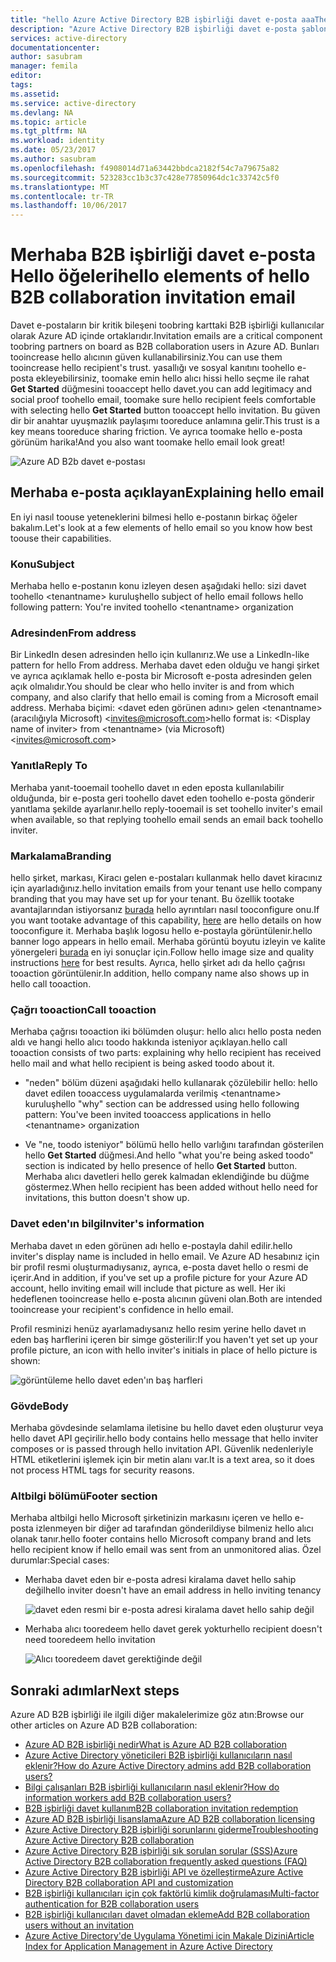 ```yaml
---
title: "hello Azure Active Directory B2B işbirliği davet e-posta aaaThe öğeleri | Microsoft Docs"
description: "Azure Active Directory B2B işbirliği davet e-posta şablonu"
services: active-directory
documentationcenter: 
author: sasubram
manager: femila
editor: 
tags: 
ms.assetid: 
ms.service: active-directory
ms.devlang: NA
ms.topic: article
ms.tgt_pltfrm: NA
ms.workload: identity
ms.date: 05/23/2017
ms.author: sasubram
ms.openlocfilehash: f4908014d71a63442bbdca2182f54c7a79675a82
ms.sourcegitcommit: 523283cc1b3c37c428e77850964dc1c33742c5f0
ms.translationtype: MT
ms.contentlocale: tr-TR
ms.lasthandoff: 10/06/2017
---
```

# <a name="hello-elements-of-hello-b2b-collaboration-invitation-email"></a><span data-ttu-id="35406-103">Merhaba B2B işbirliği davet e-posta Hello öğeleri</span><span class="sxs-lookup"><span data-stu-id="35406-103">hello elements of hello B2B collaboration invitation email</span></span>

<span data-ttu-id="35406-104">Davet e-postaların bir kritik bileşeni toobring karttaki B2B işbirliği kullanıcılar olarak Azure AD içinde ortaklarıdır.</span><span class="sxs-lookup"><span data-stu-id="35406-104">Invitation emails are a critical component toobring partners on board as B2B collaboration users in Azure AD.</span></span> <span data-ttu-id="35406-105">Bunları tooincrease hello alıcının güven kullanabilirsiniz.</span><span class="sxs-lookup"><span data-stu-id="35406-105">You can use them tooincrease hello recipient's trust.</span></span> <span data-ttu-id="35406-106">yasallığı ve sosyal kanıtını toohello e-posta ekleyebilirsiniz, toomake emin hello alıcı hissi hello seçme ile rahat **Get Started** düğmesini tooaccept hello davet.</span><span class="sxs-lookup"><span data-stu-id="35406-106">you can add legitimacy and social proof toohello email, toomake sure hello recipient feels comfortable with selecting hello **Get Started** button tooaccept hello invitation.</span></span> <span data-ttu-id="35406-107">Bu güven dir bir anahtar uyuşmazlık paylaşımı tooreduce anlamına gelir.</span><span class="sxs-lookup"><span data-stu-id="35406-107">This trust is a key means tooreduce sharing friction.</span></span> <span data-ttu-id="35406-108">Ve ayrıca toomake hello e-posta görünüm harika!</span><span class="sxs-lookup"><span data-stu-id="35406-108">And you also want toomake hello email look great!</span></span>

![Azure AD B2b davet e-postası](media/active-directory-b2b-invitation-email/invitation-email.png)

## <a name="explaining-hello-email"></a><span data-ttu-id="35406-110">Merhaba e-posta açıklayan</span><span class="sxs-lookup"><span data-stu-id="35406-110">Explaining hello email</span></span>
<span data-ttu-id="35406-111">En iyi nasıl toouse yeteneklerini bilmesi hello e-postanın birkaç öğeler bakalım.</span><span class="sxs-lookup"><span data-stu-id="35406-111">Let's look at a few elements of hello email so you know how best toouse their capabilities.</span></span>

### <a name="subject"></a><span data-ttu-id="35406-112">Konu</span><span class="sxs-lookup"><span data-stu-id="35406-112">Subject</span></span>
<span data-ttu-id="35406-113">Merhaba hello e-postanın konu izleyen desen aşağıdaki hello: sizi davet toohello &lt;tenantname&gt; kuruluş</span><span class="sxs-lookup"><span data-stu-id="35406-113">hello subject of hello email follows hello following pattern: You're invited toohello &lt;tenantname&gt; organization</span></span>

### <a name="from-address"></a><span data-ttu-id="35406-114">Adresinden</span><span class="sxs-lookup"><span data-stu-id="35406-114">From address</span></span>
<span data-ttu-id="35406-115">Bir LinkedIn desen adresinden hello için kullanırız.</span><span class="sxs-lookup"><span data-stu-id="35406-115">We use a LinkedIn-like pattern for hello From address.</span></span>  <span data-ttu-id="35406-116">Merhaba davet eden olduğu ve hangi şirket ve ayrıca açıklamak hello e-posta bir Microsoft e-posta adresinden gelen açık olmalıdır.</span><span class="sxs-lookup"><span data-stu-id="35406-116">You should be clear who hello inviter is and from which company, and also clarify that hello email is coming from a Microsoft email address.</span></span> <span data-ttu-id="35406-117">Merhaba biçimi: &lt;davet eden görünen adını&gt; gelen &lt;tenantname&gt; (aracılığıyla Microsoft) <invites@microsoft.com&gt;</span><span class="sxs-lookup"><span data-stu-id="35406-117">hello format is: &lt;Display name of inviter&gt; from &lt;tenantname&gt; (via Microsoft) <invites@microsoft.com&gt;</span></span>

### <a name="reply-to"></a><span data-ttu-id="35406-118">Yanıtla</span><span class="sxs-lookup"><span data-stu-id="35406-118">Reply To</span></span>
<span data-ttu-id="35406-119">Merhaba yanıt-tooemail toohello davet ın eden eposta kullanılabilir olduğunda, bir e-posta geri toohello davet eden toohello e-posta gönderir yanıtlama şekilde ayarlanır.</span><span class="sxs-lookup"><span data-stu-id="35406-119">hello reply-tooemail is set toohello inviter's email when available, so that replying toohello email sends an email back toohello inviter.</span></span>

### <a name="branding"></a><span data-ttu-id="35406-120">Markalama</span><span class="sxs-lookup"><span data-stu-id="35406-120">Branding</span></span>
<span data-ttu-id="35406-121">hello şirket, markası, Kiracı gelen e-postaları kullanmak hello davet kiracınız için ayarladığınız.</span><span class="sxs-lookup"><span data-stu-id="35406-121">hello invitation emails from your tenant use hello company branding that you may have set up for your tenant.</span></span> <span data-ttu-id="35406-122">Bu özellik tootake avantajlarından istiyorsanız [burada](https://docs.microsoft.com/azure/active-directory/active-directory-branding-custom-signon-azure-portal) hello ayrıntıları nasıl tooconfigure onu.</span><span class="sxs-lookup"><span data-stu-id="35406-122">If you want tootake advantage of this capability, [here](https://docs.microsoft.com/azure/active-directory/active-directory-branding-custom-signon-azure-portal) are hello details on how tooconfigure it.</span></span> <span data-ttu-id="35406-123">Merhaba başlık logosu hello e-postayla görüntülenir.</span><span class="sxs-lookup"><span data-stu-id="35406-123">hello banner logo appears in hello email.</span></span> <span data-ttu-id="35406-124">Merhaba görüntü boyutu izleyin ve kalite yönergeleri [burada](https://docs.microsoft.com/azure/active-directory/active-directory-branding-custom-signon-azure-portal) en iyi sonuçlar için.</span><span class="sxs-lookup"><span data-stu-id="35406-124">Follow hello image size and quality instructions [here](https://docs.microsoft.com/azure/active-directory/active-directory-branding-custom-signon-azure-portal) for best results.</span></span> <span data-ttu-id="35406-125">Ayrıca, hello şirket adı da hello çağrısı tooaction görüntülenir.</span><span class="sxs-lookup"><span data-stu-id="35406-125">In addition, hello company name also shows up in hello call tooaction.</span></span>

### <a name="call-tooaction"></a><span data-ttu-id="35406-126">Çağrı tooaction</span><span class="sxs-lookup"><span data-stu-id="35406-126">Call tooaction</span></span>
<span data-ttu-id="35406-127">Merhaba çağrısı tooaction iki bölümden oluşur: hello alıcı hello posta neden aldı ve hangi hello alıcı toodo hakkında isteniyor açıklayan.</span><span class="sxs-lookup"><span data-stu-id="35406-127">hello call tooaction consists of two parts: explaining why hello recipient has received hello mail and what hello recipient is being asked toodo about it.</span></span>
- <span data-ttu-id="35406-128">"neden" bölüm düzeni aşağıdaki hello kullanarak çözülebilir hello: hello davet edilen tooaccess uygulamalarda verilmiş &lt;tenantname&gt; kuruluş</span><span class="sxs-lookup"><span data-stu-id="35406-128">hello "why" section can be addressed using hello following pattern: You've been invited tooaccess applications in hello &lt;tenantname&gt; organization</span></span>

- <span data-ttu-id="35406-129">Ve "ne, toodo isteniyor" bölümü hello hello varlığını tarafından gösterilen hello **Get Started** düğmesi.</span><span class="sxs-lookup"><span data-stu-id="35406-129">And hello "what you're being asked toodo" section is indicated by hello presence of hello **Get Started** button.</span></span> <span data-ttu-id="35406-130">Merhaba alıcı davetleri hello gerek kalmadan eklendiğinde bu düğme göstermez.</span><span class="sxs-lookup"><span data-stu-id="35406-130">When hello recipient has been added without hello need for invitations, this button doesn't show up.</span></span>

### <a name="inviters-information"></a><span data-ttu-id="35406-131">Davet eden'ın bilgi</span><span class="sxs-lookup"><span data-stu-id="35406-131">Inviter's information</span></span>
<span data-ttu-id="35406-132">Merhaba davet ın eden görünen adı hello e-postayla dahil edilir.</span><span class="sxs-lookup"><span data-stu-id="35406-132">hello inviter's display name is included in hello email.</span></span> <span data-ttu-id="35406-133">Ve Azure AD hesabınız için bir profil resmi oluşturmadıysanız, ayrıca, e-posta davet hello o resmi de içerir.</span><span class="sxs-lookup"><span data-stu-id="35406-133">And in addition, if you've set up a profile picture for your Azure AD account, hello inviting email will include that picture as well.</span></span> <span data-ttu-id="35406-134">Her iki hedeflenen tooincrease hello e-posta alıcının güveni olan.</span><span class="sxs-lookup"><span data-stu-id="35406-134">Both are intended tooincrease your recipient's confidence in hello email.</span></span>

<span data-ttu-id="35406-135">Profil resminizi henüz ayarlamadıysanız hello resim yerine hello davet ın eden baş harflerini içeren bir simge gösterilir:</span><span class="sxs-lookup"><span data-stu-id="35406-135">If you haven't yet set up your profile picture, an icon with hello inviter's initials in place of hello picture is shown:</span></span>

  ![görüntüleme hello davet eden'ın baş harfleri](media/active-directory-b2b-invitation-email/inviters-initials.png)

### <a name="body"></a><span data-ttu-id="35406-137">Gövde</span><span class="sxs-lookup"><span data-stu-id="35406-137">Body</span></span>
<span data-ttu-id="35406-138">Merhaba gövdesinde selamlama iletisine bu hello davet eden oluşturur veya hello davet API geçirilir.</span><span class="sxs-lookup"><span data-stu-id="35406-138">hello body contains hello message that hello inviter composes or is passed through hello invitation API.</span></span> <span data-ttu-id="35406-139">Güvenlik nedenleriyle HTML etiketlerini işlemek için bir metin alanı var.</span><span class="sxs-lookup"><span data-stu-id="35406-139">It is a text area, so it does not process HTML tags for security reasons.</span></span>

### <a name="footer-section"></a><span data-ttu-id="35406-140">Altbilgi bölümü</span><span class="sxs-lookup"><span data-stu-id="35406-140">Footer section</span></span>
<span data-ttu-id="35406-141">Merhaba altbilgi hello Microsoft şirketinizin markasını içeren ve hello e-posta izlenmeyen bir diğer ad tarafından gönderildiyse bilmeniz hello alıcı olanak tanır.</span><span class="sxs-lookup"><span data-stu-id="35406-141">hello footer contains hello Microsoft company brand and lets hello recipient know if hello email was sent from an unmonitored alias.</span></span> <span data-ttu-id="35406-142">Özel durumlar:</span><span class="sxs-lookup"><span data-stu-id="35406-142">Special cases:</span></span>

- <span data-ttu-id="35406-143">Merhaba davet eden bir e-posta adresi kiralama davet hello sahip değil</span><span class="sxs-lookup"><span data-stu-id="35406-143">hello inviter doesn't have an email address in hello inviting tenancy</span></span>

  ![davet eden resmi bir e-posta adresi kiralama davet hello sahip değil](media/active-directory-b2b-invitation-email/inviter-no-email.png)


- <span data-ttu-id="35406-145">Merhaba alıcı tooredeem hello davet gerek yoktur</span><span class="sxs-lookup"><span data-stu-id="35406-145">hello recipient doesn't need tooredeem hello invitation</span></span>

  ![Alıcı tooredeem davet gerektiğinde değil](media/active-directory-b2b-invitation-email/when-recipient-doesnt-redeem.png)


## <a name="next-steps"></a><span data-ttu-id="35406-147">Sonraki adımlar</span><span class="sxs-lookup"><span data-stu-id="35406-147">Next steps</span></span>

<span data-ttu-id="35406-148">Azure AD B2B işbirliği ile ilgili diğer makalelerimize göz atın:</span><span class="sxs-lookup"><span data-stu-id="35406-148">Browse our other articles on Azure AD B2B collaboration:</span></span>

* [<span data-ttu-id="35406-149">Azure AD B2B işbirliği nedir</span><span class="sxs-lookup"><span data-stu-id="35406-149">What is Azure AD B2B collaboration</span></span>](active-directory-b2b-what-is-azure-ad-b2b.md)
* [<span data-ttu-id="35406-150">Azure Active Directory yöneticileri B2B işbirliği kullanıcıların nasıl eklenir?</span><span class="sxs-lookup"><span data-stu-id="35406-150">How do Azure Active Directory admins add B2B collaboration users?</span></span>](active-directory-b2b-admin-add-users.md)
* [<span data-ttu-id="35406-151">Bilgi çalışanları B2B işbirliği kullanıcıların nasıl eklenir?</span><span class="sxs-lookup"><span data-stu-id="35406-151">How do information workers add B2B collaboration users?</span></span>](active-directory-b2b-iw-add-users.md)
* [<span data-ttu-id="35406-152">B2B işbirliği davet kullanım</span><span class="sxs-lookup"><span data-stu-id="35406-152">B2B collaboration invitation redemption</span></span>](active-directory-b2b-redemption-experience.md)
* [<span data-ttu-id="35406-153">Azure AD B2B işbirliği lisanslama</span><span class="sxs-lookup"><span data-stu-id="35406-153">Azure AD B2B collaboration licensing</span></span>](active-directory-b2b-licensing.md)
* [<span data-ttu-id="35406-154">Azure Active Directory B2B işbirliği sorunlarını giderme</span><span class="sxs-lookup"><span data-stu-id="35406-154">Troubleshooting Azure Active Directory B2B collaboration</span></span>](active-directory-b2b-troubleshooting.md)
* [<span data-ttu-id="35406-155">Azure Active Directory B2B işbirliği sık sorulan sorular (SSS)</span><span class="sxs-lookup"><span data-stu-id="35406-155">Azure Active Directory B2B collaboration frequently asked questions (FAQ)</span></span>](active-directory-b2b-faq.md)
* [<span data-ttu-id="35406-156">Azure Active Directory B2B işbirliği API ve özelleştirme</span><span class="sxs-lookup"><span data-stu-id="35406-156">Azure Active Directory B2B collaboration API and customization</span></span>](active-directory-b2b-api.md)
* [<span data-ttu-id="35406-157">B2B işbirliği kullanıcıları için çok faktörlü kimlik doğrulaması</span><span class="sxs-lookup"><span data-stu-id="35406-157">Multi-factor authentication for B2B collaboration users</span></span>](active-directory-b2b-mfa-instructions.md)
* [<span data-ttu-id="35406-158">B2B işbirliği kullanıcıları davet olmadan ekleme</span><span class="sxs-lookup"><span data-stu-id="35406-158">Add B2B collaboration users without an invitation</span></span>](active-directory-b2b-add-user-without-invite.md)
* [<span data-ttu-id="35406-159">Azure Active Directory'de Uygulama Yönetimi için Makale Dizini</span><span class="sxs-lookup"><span data-stu-id="35406-159">Article Index for Application Management in Azure Active Directory</span></span>](active-directory-apps-index.md)
